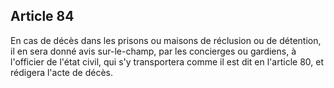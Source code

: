 Article 84
----
En cas de décès dans les prisons ou maisons de réclusion ou de détention, il en
sera donné avis sur-le-champ, par les concierges ou gardiens, à l'officier de
l'état civil, qui s'y transportera comme il est dit en l'article 80, et rédigera
l'acte de décès.
